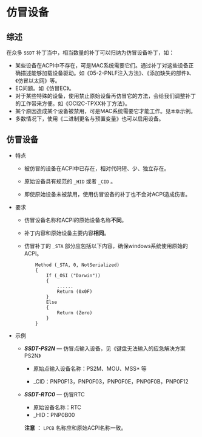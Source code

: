 # 仿冒设备

## 综述

在众多 `SSDT` 补丁当中，相当数量的补丁可以归纳为仿冒设备补丁，如：

- 某些设备在ACPI中不存在，可是MAC系统需要它们。通过补丁对这些设备正确描述能够加载设备驱动。如《05-2-PNLF注入方法》、《添加缺失的部件》、《仿冒以太网》等。
- EC问题。如《仿冒EC》。
- 对于某些特殊的设备，使用禁止原始设备再仿冒它的方法，会给我们调整补丁的工作带来方便。如《OCI2C-TPXX补丁方法》。
- 某个原因造成某个设备被禁用，可是MAC系统需要它才能工作。见`本章`示例。
- 多数情况下，使用《二进制更名与预置变量》也可以启用设备。

## 仿冒设备

- 特点
  
  - 被仿冒的设备在ACPI中已存在，相对代码短、少、独立存在。
  
  - 原始设备具有规范的 `_HID` 或者 `_CID` 。
  - 即使原始设备未被禁用，使用仿冒设备的补丁也不会对ACPI造成伤害。
  
- 要求

  - 仿冒设备名称和ACPI的原始设备名称**不同**。

  - 补丁内容和原始设备主要内容**相同**。

  - 仿冒补丁的 `_STA` 部分应包括以下内容，确保windows系统使用原始的ACPI。

    ```
        Method (_STA, 0, NotSerialized)
        {
            If (_OSI ("Darwin"))
            {
                ......
                Return (0x0F)
            }
            Else
            {
                Return (Zero)
            }
        }
    ```
  
- 示例
  - ***SSDT-PS2N*** — 仿冒点输入设备，见《键盘无法输入的应急解决方案PS2N》

    - 原始点输入设备名称：PS2M、MOU、MSS* 等

    - _CID：PNP0F13，PNP0F03，PNP0F0E，PNP0F0B，PNP0F12
    
  - ***SSDT-RTC0*** — 仿冒RTC

    - 原始设备名称：RTC
    - _HID：PNP0B00

    **注意** ： `LPCB` 名称应和原始ACPI名称一致。

